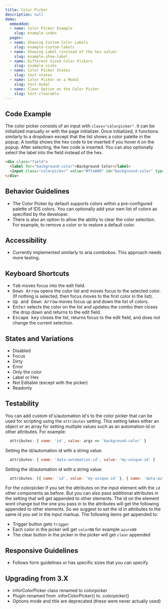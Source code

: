 ```yaml
---
title: Color Picker
description: null
demo:
  embedded:
  - name: Color Picker Example
    slug: example-index
  pages:
  - name: Showing Custom Color Labels
    slug: example-custom-labels
  - name: Showing Label (instead of the hex value)
    slug: example-show-label
  - name: Different Sized Color Pickers
    slug: example-sizes
  - name: Color Picker States
    slug: test-states
  - name: Color Picker on a Modal
    slug: test-modal
  - name: Clear Option on the Color Picker
    slug: test-clearable
---
```


## Code Example

The color picker consists of an input with `class="colorpicker"`. It can be initialized manually or with the page initializer. Once initialized, it functions similarly to a dropdown except that the list shows a color palette in the popup. A tooltip shows the hex code to be inserted if you hover it on the popup. After selecting, the hex code is inserted. You can also optionally select the label into the field instead of the hex.

```html
<div class="field">
  <label for="background-color">Background Color</label>
  <input class="colorpicker" value="#ffa800" id="background-color" type="text" />
</div>
```

## Behavior Guidelines

- The Color Picker by default supports colors within a pre-configured palette of IDS colors. You can optionally add your own list of colors as specified by the developer.
- There is also an option to allow the ability to clear the color selection. For example, to remove a color or to restore a default color.

## Accessibility

- Currently implemented similarly to aria combobox. This approach needs more testing.

## Keyboard Shortcuts

- <kbd>Tab</kbd> moves focus into the edit field.
- <kbd>Down Arrow</kbd> opens the color list and moves focus to the selected color. (If nothing is selected, then focus moves to the first color in the list).
- <kbd>Up and Down Arrow</kbd> moves focus up and down the list of colors.
- <kbd>Enter</kbd> selects the color on the list and updates the combo then closes the drop down and returns to the edit field.
- <kbd>Escape key</kbd> closes the list, returns focus to the edit field, and does not change the current selection.

## States and Variations

- Disabled
- Focus
- Dirty
- Error
- Only the color
- Label or Hex
- Not Editable (except with the picker)
- Readonly

## Testability

You can add custom id's/automation id's to the color picker that can be used for scripting using the `attributes` setting. This setting takes either an object or an array for setting multiple values such as an automation-id or other attributes.
For example:

```js
  attributes: { name: 'id', value: args => `background-color` }
```

Setting the id/automation id with a string value:

```js
  attributes: { name: 'data-automation-id', value: 'my-unique-id' }
```

Setting the id/automation id with a string value:

```js
  attributes: [{ name: 'id', value: 'my-unique-id' }, { name: 'data-automation-id', value: 'my-unique-id' }]
```

For the colorpicker if you set the attributes on the input element with the `id` other components as before. But you can also pass additional attributes in the setting that will get appended to other elements. The id on the element wont change but the one you pass in to the attributes will get the following appended to other elements. So we suggest to set the id in attributes to the same id you set in the input markup. The following items get appended to:

- Trigger button gets `trigger`
- Each color in the picker will get `colorNN` for example `azure80`
- The clear button in the picker in the picker will get `clear` appended

## Responsive Guidelines

- Follows form guidelines or has specific sizes that you can specify

## Upgrading from 3.X

- inforColorPicker class renamed to colorpicker
- Plugin renamed from .inforColorPicker() to .colorpicker()
- Options mode and title are deprecated (these were never actually used)
